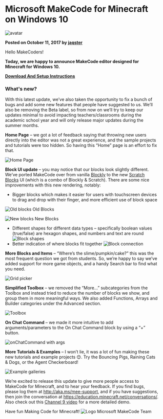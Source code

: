 # Microsoft MakeCode for Minecraft on Windows 10
![avatar](/static/blog/minecraft/avatar.png)

**Posted on October 11, 2017 by [jaqster](https://github.com/jaqster)**

Hello MakeCoders!

**Today, we are happy to announce MakeCode editor designed for Minecraft for Windows 10.**

[**Download And Setup Instructions**](https://minecraft.makecode.com/setup)

###  What's new?

With this latest update, we’ve also taken the opportunity to fix a bunch of bugs and add some new features that people have suggested to us.  We’ll also be removing the Beta label, so from now on we’ll try to keep our updates minimal to avoid impacting teachers/classrooms during the academic school year and will only release major updates during the summer months.  

**Home Page** – we got a lot of feedback saying that throwing new users directly into the editor was not a great experience, and the sample projects and tutorials were too hidden.  So having this “Home” page is an effort to fix that.

![Home Page](/static/blog/minecraft/home-page.png)

**Block UI update** – you may notice that our blocks look slightly different.  We’ve ported MakeCode over from vanilla [Blockly](https://developers.google.com/blockly/) to the new [Scratch Blocks](https://github.com/llk/scratch-blocks) UI (which is a combo of Blockly & Scratch).  There are some nice improvements with this new rendering, notably:

* Bigger blocks which makes it easier for users with touchscreen devices to drag and drop with their finger, and more efficient use of block space

![Old blocks](/static/blog/minecraft/old-blocks.png)
Old Blocks

![New blocks](/static/blog/minecraft/new-blocks.png)
New Blocks

* Different shapes for different data types – specifically boolean values (true/false) are hexagon shapes, and numbers and text are round
![Block shapes](/static/blog/minecraft/block-shapes.png)
* Better indication of where blocks fit together
![Block connection](/static/blog/minecraft/block-connection.png)
 
**More Blocks and Items** – “Where’s the slime/pumpkin/cake?” this was the most frequent question we got from students.  So, we’re happy to say we’ve added support for more game objects, and a handy Search bar to find what you need.

![Grid picker](/static/blog/minecraft/grid-picker.png)

**Simplified Toolbox** – we removed the “More…” subcategories from the Toolbox and instead tried to reduce the number of blocks we show, and group them in more meaningful ways.  We also added Functions, Arrays and Builder categories under the Advanced section.

![Toolbox](/static/blog/minecraft/toolbox.png) 

**On Chat Command** – we made it more intuitive to add arguments/parameters to the On Chat Command block by using a “+” button.

![onChatCommand with args](/static/blog/minecraft/on-chat-cmd-args.png) 

**More Tutorials & Examples** – I won’t lie, it was a lot of fun making these new tutorials and example projects 😊.  Try the Bouncing Pigs, Raining Cats & Dogs, or the Agent Checkerboard!

![Example galleries](/static/blog/minecraft/examples.png)

We’re excited to release this update to give more people access to MakeCode for Minecraft, and to hear your feedback.  If you find bugs, please log them at http://aka.ms/mee-support, and if you have suggestions, then join the conversation at https://education.minecraft.net/conversations/.  Also check out this [Channel 9 video](https://channel9.msdn.com/Blogs/Seth-Juarez/Announcing-Microsoft-MakeCode-for-Minecraft-Windows-10) for a more detailed demo.

Have fun Making Code for Minecraft!
![Logo](/static/blog/minecraft/logo.png)
Microsoft MakeCode Team
